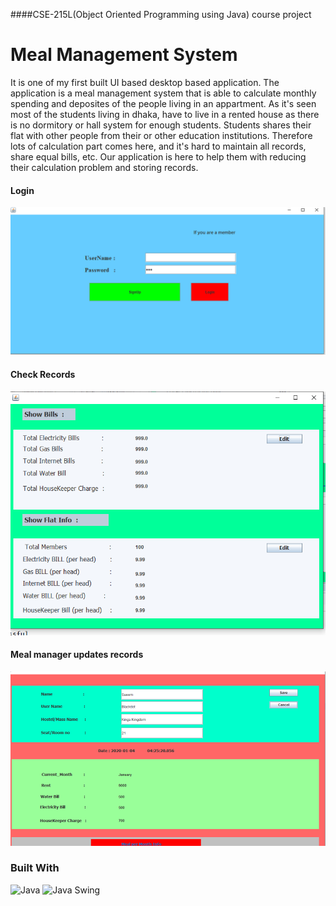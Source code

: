

####CSE-215L(Object Oriented Programming using Java) course project
# Meal Management System


It is one of my first built UI based desktop based application.
The application is a meal management system that is able to calculate monthly spending and deposites of the people living in an appartment. As it's seen most of the students living in dhaka, have to live in a rented house as there is no dormitory or hall system for enough students. Students shares their flat with other people from their or other education institutions. Therefore lots of calculation part comes here, and it's hard to maintain all records, share equal bills, etc. Our application is here to help them with reducing their calculation problem and storing records.

#### Login
![Alt text](https://github.com/Saeem03/CSE-215L-Project/blob/f1141e6ed8c95dc2543e35aabad3448a908ecde0/Records/0.png?raw=true "Title")

#### Check Records
![Alt text](https://github.com/Saeem03/CSE-215L-Project/blob/f1141e6ed8c95dc2543e35aabad3448a908ecde0/Records/1.png?raw=true "Title")


#### Meal manager updates records
![Alt text](https://github.com/Saeem03/CSE-215L-Project/blob/f1141e6ed8c95dc2543e35aabad3448a908ecde0/Records/3.png?raw=true "Title")



### Built With

![Java][oracle.com]
![Java Swing][java.swing]

<!-- MARKDOWN LINKS & IMAGES -->
<!-- https://www.markdownguide.org/basic-syntax/#reference-style-links -->
[oracle.com]: https://www.oracle.com/img/tech/cb88-java-logo-001.jpg
[java.swing]: http://www.unicodesystems.us/img/core-img/swing1.jpg
